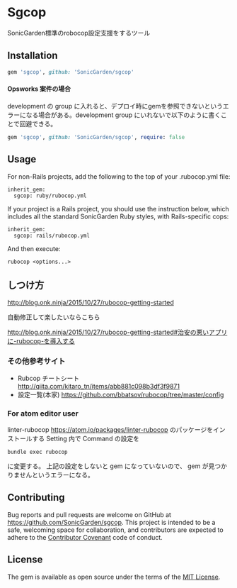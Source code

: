 # Sgcop

SonicGarden標準のrobocop設定支援をするツール

## Installation

```ruby
gem 'sgcop', github: 'SonicGarden/sgcop'
```

#### Opsworks 案件の場合

development の group に入れると、デプロイ時にgemを参照できないというエラーになる場合がある。development group にいれないで以下のように書くことで回避できる。

````ruby
gem 'sgcop', github: 'SonicGarden/sgcop', require: false
````

## Usage

For non-Rails projects, add the following to the top of your .rubocop.yml file:

```
inherit_gem:
  sgcop: ruby/rubocop.yml
```

If your project is a Rails project, you should use the instruction below, which includes all the standard SonicGarden Ruby styles, with Rails-specific cops:

```
inherit_gem:
  sgcop: rails/rubocop.yml
```

And then execute:

```
rubocop <options...>
```

## しつけ方

http://blog.onk.ninja/2015/10/27/rubocop-getting-started

自動修正して楽したいならこちら

http://blog.onk.ninja/2015/10/27/rubocop-getting-started#治安の悪いアプリに-rubocop-を導入する

### その他参考サイト
- Rubcop チートシート http://qiita.com/kitaro_tn/items/abb881c098b3df3f9871
- 設定一覧(本家) https://github.com/bbatsov/rubocop/tree/master/config

### For atom editor user

linter-rubocop https://atom.io/packages/linter-rubocop のパッケージをインストールする
Setting 内で Command の設定を

    bundle exec rubocop

に変更する。
上記の設定をしないと gem になっていないので、 gem が見つかりませんというエラーになる。

## Contributing

Bug reports and pull requests are welcome on GitHub at https://github.com/SonicGarden/sgcop. This project is intended to be a safe, welcoming space for collaboration, and contributors are expected to adhere to the [Contributor Covenant](contributor-covenant.org) code of conduct.

## License

The gem is available as open source under the terms of the [MIT License](http://opensource.org/licenses/MIT).

